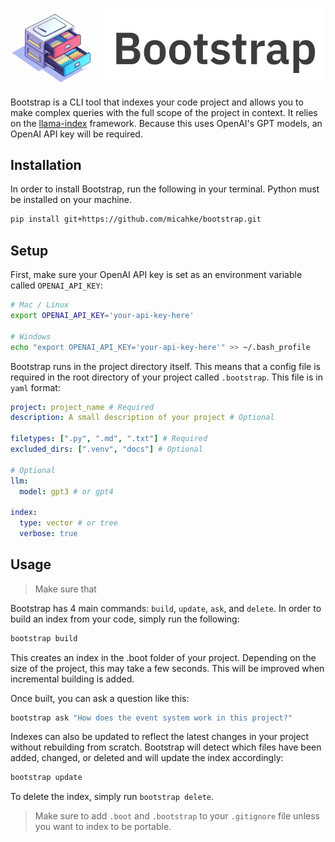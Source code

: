 ![](docs/banner.png)

Bootstrap is a CLI tool that indexes your code project and allows you to make complex queries with the full scope of the project in context. It relies on the [llama-index](https://github.com/run-llama/llama_index) framework. Because this uses OpenAI's GPT models, an OpenAI API key will be required.

## Installation

In order to install Bootstrap, run the following in your terminal. Python must be installed on your machine.

```sh
pip install git+https://github.com/micahke/bootstrap.git
```

## Setup

First, make sure your OpenAI API key is set as an environment variable called `OPENAI_API_KEY`:

```sh
# Mac / Linux
export OPENAI_API_KEY='your-api-key-here'

# Windows
echo "export OPENAI_API_KEY='your-api-key-here'" >> ~/.bash_profile
```

Bootstrap runs in the project directory itself. This means that a config file is required in the root directory of your project called `.bootstrap`. This file is in `yaml` format:

```yaml
project: project_name # Required
description: A small description of your project # Optional

filetypes: [".py", ".md", ".txt"] # Required
excluded_dirs: [".venv", "docs"] # Optional

# Optional
llm:
  model: gpt3 # or gpt4

index:
  type: vector # or tree
  verbose: true
```

## Usage

> Make sure that

Bootstrap has 4 main commands: `build`, `update`, `ask`, and `delete`. In order to build an index from your code, simply run the following:

```sh
bootstrap build
```

This creates an index in the .boot folder of your project. Depending on the size of the project, this may take a few seconds. This will be improved when incremental building is added.

Once built, you can ask a question like this:

```sh
bootstrap ask "How does the event system work in this project?"
```

Indexes can also be updated to reflect the latest changes in your project without rebuilding from scratch. Bootstrap will detect which files have been added, changed, or deleted and will update the index accordingly:

```sh
bootstrap update
```

To delete the index, simply run `bootstrap delete`.

> Make sure to add `.boot` and `.bootstrap` to your `.gitignore` file unless you want to index to be portable.
